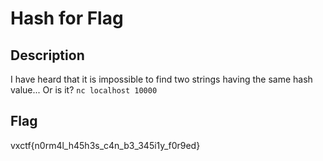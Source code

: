 Hash for Flag
===

## Description

I have heard that it is impossible to find two strings having the same hash value... Or is it?
`nc localhost 10000`

## Flag

vxctf{n0rm4l_h45h3s_c4n_b3_345i1y_f0r9ed}